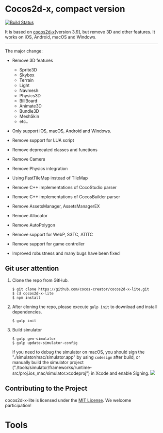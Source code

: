 Cocos2d-x, compact version
==========================

<a href="https://travis-ci.org/cocos-creator/cocos2d-x-lite"><img src="https://travis-ci.org/cocos-creator/cocos2d-x-lite.svg?branch=develop " alt="Build Status"></a>

It is based on [cocos2d-x](https://github.com/cocos2d/cocos2d-x)[version 3.9], but remove 3D and other features. It works on iOS, Android, macOS and Windows.

------------------------------------------------

The major change:

- Remove 3D features
  - Sprite3D
  - Skybox
  - Terrain
  - Light
  - Navmesh
  - Physics3D
  - BillBoard
  - Animate3D
  - Bundle3D
  - MeshSkin
  - etc..

- Only support iOS, macOS, Android and Windows.
- Remove support for LUA script
- Remove deprecated classes and functions
- Remove Camera
- Remove Physics integration
- Using FastTileMap instead of TileMap
- Remove C++ implementations of CocoStudio parser
- Remove C++ implementations of CocosBuilder parser
- Remove AssetsManager, AssetsManagerEX
- Remove Allocator
- Remove AutoPolygon
- Remove support for WebP, S3TC, ATITC
- Remove support for game controller
- Improved robustness and many bugs have been fixed

Git user attention
-----------------------

1. Clone the repo from GitHub.

       $ git clone https://github.com/cocos-creator/cocos2d-x-lite.git
       $ cd cocos2d-x-lite
       $ npm install

2. After cloning the repo, please execute `gulp init` to download and install dependencies.

       $ gulp init

3. Build simulator

       $ gulp gen-simulator
       $ gulp update-simulator-config

    If you need to debug the simulator on macOS, you should sign the "./simulator/mac/simulator.app" by using `codesign` after build, or manually build the simulator project ("./tools/simulator/frameworks/runtime-src/proj.ios_mac/simulator.xcodeproj") in Xcode and enable Signing.
    ![](https://user-images.githubusercontent.com/1503156/32046986-3ab1f0b6-ba0a-11e7-9c7f-7fe0a385d338.png)

Contributing to the Project
--------------------------------

cocos2d-x-lite is licensed under the [MIT License](https://opensource.org/licenses/MIT). We welcome participation!
# Tools
